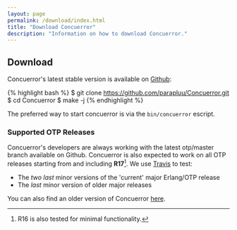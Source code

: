 ```yaml
---
layout: page
permalink: /download/index.html
title: "Download Concuerror"
description: "Information on how to download Concuerror."
---
```


## Download

Concuerror's latest stable version is available on [Github](https://github.com/parapluu/Concuerror):

{% highlight bash %}
$ git clone https://github.com/parapluu/Concuerror.git
$ cd Concuerror
$ make -j
{% endhighlight %}

The preferred way to start concuerror is via the `bin/concuerror` escript.

### Supported OTP Releases

Concuerror's developers are always working with the latest otp/master branch
available on Github. Concuerror is also expected to work on all OTP releases
starting from and including **R17**[^1]. We use
[Travis](https://travis-ci.org/parapluu/Concuerror) to test:

* The *two last* minor versions of the 'current' major Erlang/OTP release
* The *last* minor version of older major releases

You can also find an older version of Concuerror [here](https://github.com/mariachris/Concuerror.git).

[^1]: R16 is also tested for minimal functionality.
